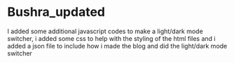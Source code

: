 # Bushra_updated
I added some additional javascript codes to make a light/dark mode switcher, i added some css to help with the styling of the html files and i added a json file to include how i made the blog and did the light/dark mode switcher
